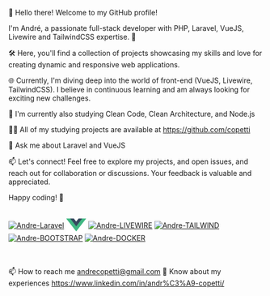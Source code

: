 👋 Hello there! Welcome to my GitHub profile!

I'm André, a passionate full-stack developer with PHP, Laravel, VueJS, Livewire and TailwindCSS expertise. 🚀

🛠️ Here, you'll find a collection of projects showcasing my skills and love for creating dynamic and responsive web applications.

🌐 Currently, I'm diving deep into the world of front-end (VueJS, Livewire, TailwindCSS). I believe in continuous learning and am always looking for exciting new challenges.

🌱 I'm currently also studying Clean Code, Clean Architecture, and Node.js

👨‍💻 All of my studying projects are available at https://github.com/copetti

💬 Ask me about Laravel and VueJS

📫 Let's connect! Feel free to explore my projects, and open issues, and reach out for collaboration or discussions. Your feedback is valuable and appreciated.

Happy coding! 🚀

<div dir="auto"><br>
  <a target="_blank" rel="noopener noreferrer nofollow" href="https://camo.githubusercontent.com/3220a9ad28a9931ffec10409abf6a6c6fdb9877eaa211ecb4dfdc97b38788868/68747470733a2f2f63646e2e6a7364656c6976722e6e65742f67682f64657669636f6e732f64657669636f6e406c61746573742f69636f6e732f6c61726176656c2f6c61726176656c2d6f726967696e616c2e737667"><img align="center" alt="Andre-Laravel" height="30" width="40" src="https://camo.githubusercontent.com/3220a9ad28a9931ffec10409abf6a6c6fdb9877eaa211ecb4dfdc97b38788868/68747470733a2f2f63646e2e6a7364656c6976722e6e65742f67682f64657669636f6e732f64657669636f6e406c61746573742f69636f6e732f6c61726176656c2f6c61726176656c2d6f726967696e616c2e737667" data-canonical-src="https://cdn.jsdelivr.net/gh/devicons/devicon@latest/icons/laravel/laravel-original.svg" style="max-width: 100%;"></a>
  <a target="_blank" rel="noopener noreferrer" href="https://github.com/devicons/devicon/blob/v2.16.0/icons/vuejs/vuejs-original.svg"><img align="center" alt="Andre-AlpineJS" height="30" width="40" src="https://github.com/devicons/devicon/blob/v2.16.0/icons/vuejs/vuejs-original.svg" style="max-width: 100%;"></a>  
  <a target="_blank" rel="noopener noreferrer nofollow" href="https://camo.githubusercontent.com/4aa92a475279ead522f86887123bd30d7396944c9f7d425e20a73e89c7902550/68747470733a2f2f63646e2e6a7364656c6976722e6e65742f67682f64657669636f6e732f64657669636f6e406c61746573742f69636f6e732f6c697665776972652f6c697665776972652d6f726967696e616c2e737667"><img align="center" alt="Andre-LIVEWIRE" height="30" width="40" src="https://camo.githubusercontent.com/4aa92a475279ead522f86887123bd30d7396944c9f7d425e20a73e89c7902550/68747470733a2f2f63646e2e6a7364656c6976722e6e65742f67682f64657669636f6e732f64657669636f6e406c61746573742f69636f6e732f6c697665776972652f6c697665776972652d6f726967696e616c2e737667" data-canonical-src="https://cdn.jsdelivr.net/gh/devicons/devicon@latest/icons/livewire/livewire-original.svg" style="max-width: 100%;"></a>  
  <a target="_blank" rel="noopener noreferrer nofollow" href="https://camo.githubusercontent.com/715a6f393c6bd25a1aa150d54de8821690cbf5191d0b48ee5f16d626e71e715c/68747470733a2f2f63646e2e6a7364656c6976722e6e65742f67682f64657669636f6e732f64657669636f6e406c61746573742f69636f6e732f7461696c77696e646373732f7461696c77696e646373732d6f726967696e616c2e737667"><img align="center" alt="Andre-TAILWIND" height="30" width="40" src="https://camo.githubusercontent.com/715a6f393c6bd25a1aa150d54de8821690cbf5191d0b48ee5f16d626e71e715c/68747470733a2f2f63646e2e6a7364656c6976722e6e65742f67682f64657669636f6e732f64657669636f6e406c61746573742f69636f6e732f7461696c77696e646373732f7461696c77696e646373732d6f726967696e616c2e737667" data-canonical-src="https://cdn.jsdelivr.net/gh/devicons/devicon@latest/icons/tailwindcss/tailwindcss-original.svg" style="max-width: 100%;"></a>   
  <a target="_blank" rel="noopener noreferrer nofollow" href="https://camo.githubusercontent.com/ebf2af85cf293d6bc084e4ebe2b7b39d226519475a973c3b3a2908458d95818c/68747470733a2f2f63646e2e6a7364656c6976722e6e65742f67682f64657669636f6e732f64657669636f6e406c61746573742f69636f6e732f626f6f7473747261702f626f6f7473747261702d6f726967696e616c2e737667"><img align="center" alt="Andre-BOOTSTRAP" height="30" width="40" src="https://camo.githubusercontent.com/ebf2af85cf293d6bc084e4ebe2b7b39d226519475a973c3b3a2908458d95818c/68747470733a2f2f63646e2e6a7364656c6976722e6e65742f67682f64657669636f6e732f64657669636f6e406c61746573742f69636f6e732f626f6f7473747261702f626f6f7473747261702d6f726967696e616c2e737667" data-canonical-src="https://cdn.jsdelivr.net/gh/devicons/devicon@latest/icons/bootstrap/bootstrap-original.svg" style="max-width: 100%;"></a>
  <a target="_blank" rel="noopener noreferrer nofollow" href="https://camo.githubusercontent.com/dd35b550eae97295faa3e2420c5d3ad49c5c451edac91201211b4486d55d0878/68747470733a2f2f63646e2e6a7364656c6976722e6e65742f67682f64657669636f6e732f64657669636f6e2f69636f6e732f646f636b65722f646f636b65722d6f726967696e616c2e737667"><img align="center" alt="Andre-DOCKER" height="30" width="40" src="https://camo.githubusercontent.com/dd35b550eae97295faa3e2420c5d3ad49c5c451edac91201211b4486d55d0878/68747470733a2f2f63646e2e6a7364656c6976722e6e65742f67682f64657669636f6e732f64657669636f6e2f69636f6e732f646f636b65722f646f636b65722d6f726967696e616c2e737667" data-canonical-src="https://cdn.jsdelivr.net/gh/devicons/devicon/icons/docker/docker-original.svg" style="max-width: 100%;"></a>
</div><br><br>

📫 How to reach me andrecopetti@gmail.com
📄 Know about my experiences https://www.linkedin.com/in/andr%C3%A9-copetti/
